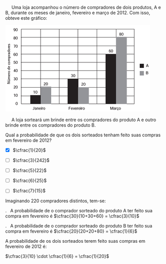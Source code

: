 

     Uma loja acompanhou o número de compradores de dois produtos, A e B, durante os meses de janeiro, fevereiro e março de 2012. Com isso, obteve este gráfico:

![](58c9cea6-81e2-365e-c63c-bc19f2c11edb.png)

     A loja sorteará um brinde entre os compradores do produto A e outro brinde entre os compradores do produto B.

Qual a probabilidade de que os dois sorteados tenham feito suas compras em fevereiro de 2012?



- [x] $\cfrac{1}{20}$
- [ ] $\cfrac{3}{242}$
- [ ] $\cfrac{5}{22}$
- [ ] $\cfrac{6}{25}$
- [ ] $\cfrac{7}{15}$


Imaginando 220 compradores distintos, tem-se:

.   A probabilidade de o comprador sorteado do produto A ter feito sua compra em fevereiro é $\cfrac{30}{10+30+60} = \cfrac{3}{10}$

.   A probabilidade de o comprador sorteado do produto B ter feito sua compra em fevereiro é $\cfrac{20}{20+20+80} = \cfrac{1}{6}$

A probabilidade de os dois sorteados terem feito suas compras em fevereiro de 2012 é:

$\cfrac{3}{10} \cdot \cfrac{1}{6} = \cfrac{1}{20}$

 
